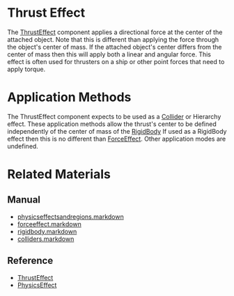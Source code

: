 # Thrust Effect
The [ThrustEffect](https://github.com/PlasmaEngine/PlasmaDocs/tree/master/docs/C%2B%2B/code_reference/class_reference/thrusteffect.markdown) component applies a directional force at the center of the attached object. Note that this is different than applying the force through the object's center of mass. If the attached object's center differs from the center of mass then this will apply both a linear and angular force. This effect is often used for thrusters on a ship or other point forces that need to apply torque.

# Application Methods
The ThrustEffect component expects to be used as a [Collider](https://plasmaengine.github.io/PlasmaDocs/Plasma1/Editor/physics/physicseffectsandregions/colliders.markdown) or Hierarchy effect. These application methods allow the thrust's center to be defined independently of the center of mass of the [RigidBody](https://plasmaengine.github.io/PlasmaDocs/Plasma1/Editor/physics/physicseffectsandregions/rigidbody.markdown) If used as a RigidBody effect then this is no different than [ForceEffect](https://plasmaengine.github.io/PlasmaDocs/Plasma1/Editor/physics/physicseffectsandregions/forceeffect.markdown). Other application modes are undefined.

# Related Materials
## Manual
- [physicseffectsandregions.markdown](https://plasmaengine.github.io/PlasmaDocs/Plasma1/Editor/physics/physicseffectsandregions.markdown)
- [forceeffect.markdown](https://plasmaengine.github.io/PlasmaDocs/Plasma1/Editor/physics/physicseffectsandregions/forceeffect.markdown)
- [rigidbody.markdown](https://plasmaengine.github.io/PlasmaDocs/Plasma1/Editor/physics/physicseffectsandregions/rigidbody.markdown)
- [colliders.markdown](https://plasmaengine.github.io/PlasmaDocs/Plasma1/Editor/physics/physicseffectsandregions/colliders.markdown)

## Reference
- [ThrustEffect](https://github.com/PlasmaEngine/PlasmaDocs/tree/master/docs/C%2B%2B/code_reference/class_reference/thrusteffect.markdown)
- [PhysicsEffect](https://github.com/PlasmaEngine/PlasmaDocs/tree/master/docs/C%2B%2B/code_reference/class_reference/physicseffect.markdown) 

 